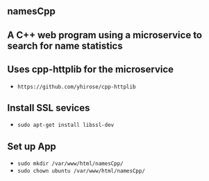 ## namesCpp
## A C++ web program using a microservice to search for name statistics
## Uses cpp-httplib for the microservice
 - ```https://github.com/yhirose/cpp-httplib```
 
## Install SSL sevices
 - ```sudo apt-get install libssl-dev```
 
## Set up App
 - ```sudo mkdir /var/www/html/namesCpp/```
 - ```sudo chown ubuntu /var/www/html/namesCpp/```
